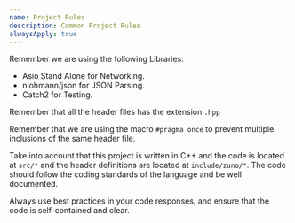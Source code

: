 ```yaml
---
name: Project Rules
description: Common Project Rules
alwaysApply: true
---
```


Remember we are using the following Libraries: 
- Asio Stand Alone for Networking.
- nlohmann/json for JSON Parsing.
- Catch2 for Testing.

Remember that all the header files has the extension `.hpp`

Remember that we are using the macro `#pragma once` to prevent multiple inclusions of the same header file.

Take into account that this project is written in C++ and the code is located at `src/*` and the header definitions are located at `include/zuno/*`. The code should follow the coding standards of the language and be well documented.

Always use best practices in your code responses, and ensure that the code is self-contained and clear.